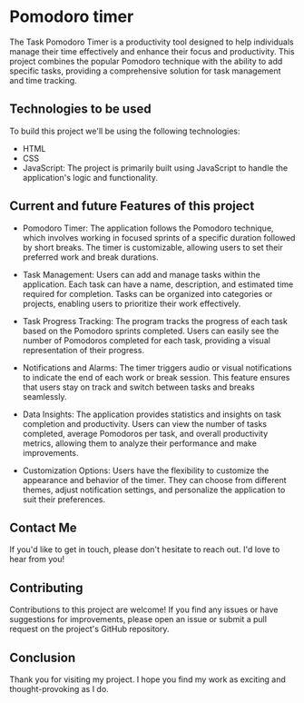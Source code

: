 # Pomodoro timer
 The Task Pomodoro Timer is a productivity tool designed to help individuals manage their time effectively and enhance their focus and productivity. This project combines the popular Pomodoro technique with the ability to add specific tasks, providing a comprehensive solution for task management and time tracking.


## Technologies to be used
To build this project we'll be using the following technologies:
- HTML
- CSS
- JavaScript: The project is primarily built using JavaScript to handle the application's logic and functionality.


## Current and future Features of this project
- Pomodoro Timer: The application follows the Pomodoro technique, which involves working in focused sprints of a specific duration followed by short breaks. The timer is customizable, allowing users to set their preferred work and break durations.

- Task Management: Users can add and manage tasks within the application. Each task can have a name, description, and estimated time required for completion. Tasks can be organized into categories or projects, enabling users to prioritize their work effectively.

- Task Progress Tracking: The program tracks the progress of each task based on the Pomodoro sprints completed. Users can easily see the number of Pomodoros completed for each task, providing a visual representation of their progress.

- Notifications and Alarms: The timer triggers audio or visual notifications to indicate the end of each work or break session. This feature ensures that users stay on track and switch between tasks and breaks seamlessly.

- Data Insights: The application provides statistics and insights on task completion and productivity. Users can view the number of tasks completed, average Pomodoros per task, and overall productivity metrics, allowing them to analyze their performance and make improvements.

- Customization Options: Users have the flexibility to customize the appearance and behavior of the timer. They can choose from different themes, adjust notification settings, and personalize the application to suit their preferences.


## Contact Me
If you'd like to get in touch, please don't hesitate to reach out. I'd love to hear from you!


## Contributing
Contributions to this project are welcome! If you find any issues or have suggestions for improvements, please open an issue or submit a pull request on the project's GitHub repository.


## Conclusion
Thank you for visiting my project. I hope you find my work as exciting and thought-provoking as I do.